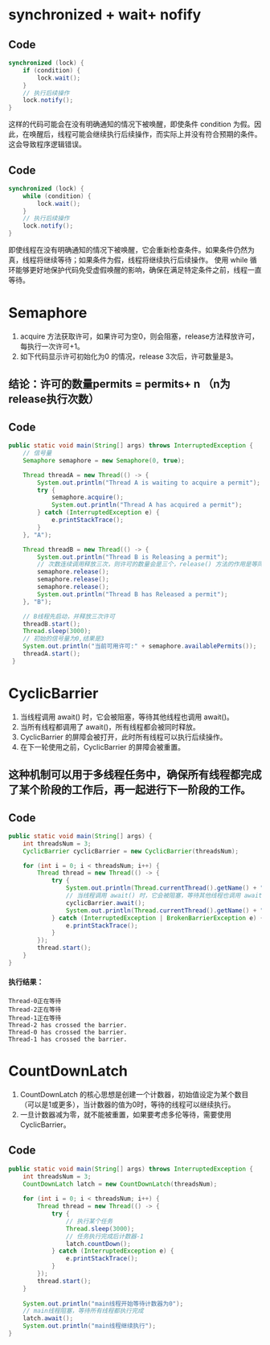 # synchronized + wait+ nofify

## Code 
```Java []
synchronized (lock) {
    if (condition) {
        lock.wait();
    }
    // 执行后续操作
    lock.notify();
}
```
这样的代码可能会在没有明确通知的情况下被唤醒，即使条件 condition 为假。因此，在唤醒后，线程可能会继续执行后续操作，而实际上并没有符合预期的条件。这会导致程序逻辑错误。

## Code
```Java []
synchronized (lock) {
    while (condition) {
        lock.wait();
    }
    // 执行后续操作
    lock.notify();
}
```
即使线程在没有明确通知的情况下被唤醒，它会重新检查条件。如果条件仍然为真，线程将继续等待；如果条件为假，线程将继续执行后续操作。
使用 while 循环能够更好地保护代码免受虚假唤醒的影响，确保在满足特定条件之前，线程一直等待。


# Semaphore
1. acquire 方法获取许可，如果许可为空0，则会阻塞，release方法释放许可，每执行一次许可+1。
2. 如下代码显示许可初始化为0 的情况，release 3次后，许可数量是3。
## 结论：许可的数量permits = permits+ n （n为release执行次数）

## Code
```Java []
public static void main(String[] args) throws InterruptedException {
    // 信号量
    Semaphore semaphore = new Semaphore(0, true);

    Thread threadA = new Thread(() -> {
        System.out.println("Thread A is waiting to acquire a permit");
        try {
            semaphore.acquire();
            System.out.println("Thread A has acquired a permit");
        } catch (InterruptedException e) {
            e.printStackTrace();
        }
    }, "A");

    Thread threadB = new Thread(() -> {
        System.out.println("Thread B is Releasing a permit");
        // 次数连续调用释放三次，则许可的数量会是三个，release() 方法的作用是等同于 permit++的效果
        semaphore.release();
        semaphore.release();
        semaphore.release();
        System.out.println("Thread B has Released a permit");
    }, "B");

    // B线程先启动，并释放三次许可
    threadB.start();
    Thread.sleep(3000);
    // 初始的信号量为0,结果是3
    System.out.println("当前可用许可:" + semaphore.availablePermits());
    threadA.start();
 }
```
# CyclicBarrier
1. 当线程调用 await() 时，它会被阻塞，等待其他线程也调用 await()。
2. 当所有线程都调用了 await()，所有线程都会被同时释放。
3. CyclicBarrier 的屏障会被打开，此时所有线程可以执行后续操作。
4. 在下一轮使用之前，CyclicBarrier 的屏障会被重置。
## 这种机制可以用于多线程任务中，确保所有线程都完成了某个阶段的工作后，再一起进行下一阶段的工作。
## Code
```Java []
public static void main(String[] args) {
    int threadsNum = 3;
    CyclicBarrier cyclicBarrier = new CyclicBarrier(threadsNum);

    for (int i = 0; i < threadsNum; i++) {
        Thread thread = new Thread(() -> {
            try {
                System.out.println(Thread.currentThread().getName() + "正在等待");
                // 当线程调用 await() 时，它会被阻塞，等待其他线程也调用 await()。
                cyclicBarrier.await();
                System.out.println(Thread.currentThread().getName() + " has crossed the barrier.");
            } catch (InterruptedException | BrokenBarrierException e) {
                e.printStackTrace();
            }
        });
        thread.start();
    }
}
```
#### 执行结果：
```
Thread-0正在等待
Thread-2正在等待
Thread-1正在等待
Thread-2 has crossed the barrier.
Thread-0 has crossed the barrier.
Thread-1 has crossed the barrier.
```
# CountDownLatch 
1. CountDownLatch 的核心思想是创建一个计数器，初始值设定为某个数目（可以是1或更多），当计数器的值为0时，等待的线程可以继续执行。
2. 一旦计数器减为零，就不能被重置，如果要考虑多伦等待，需要使用CyclicBarrier。
## Code
```Java []
public static void main(String[] args) throws InterruptedException {
    int threadsNum = 3;
    CountDownLatch latch = new CountDownLatch(threadsNum);
    
    for (int i = 0; i < threadsNum; i++) {
        Thread thread = new Thread(() -> {
            try {
                // 执行某个任务
                Thread.sleep(3000);
                // 任务执行完成后计数器-1
                latch.countDown();
            } catch (InterruptedException e) {
                e.printStackTrace();
            }
        });
        thread.start();
    }
    
    System.out.println("main线程开始等待计数器为0");
    // main线程阻塞，等待所有线程都执行完成
    latch.await();
    System.out.println("main线程继续执行");
}
```

   
